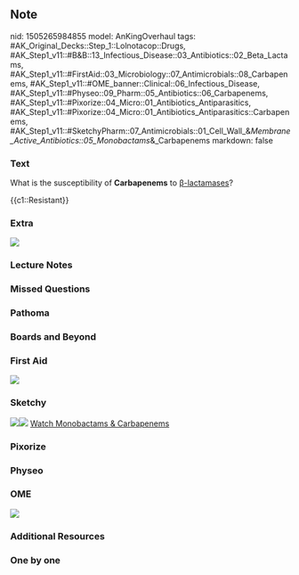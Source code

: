 ## Note
nid: 1505265984855
model: AnKingOverhaul
tags: #AK_Original_Decks::Step_1::Lolnotacop::Drugs, #AK_Step1_v11::#B&B::13_Infectious_Disease::03_Antibiotics::02_Beta_Lactams, #AK_Step1_v11::#FirstAid::03_Microbiology::07_Antimicrobials::08_Carbapenems, #AK_Step1_v11::#OME_banner::Clinical::06_Infectious_Disease, #AK_Step1_v11::#Physeo::09_Pharm::05_Antibiotics::06_Carbapenems, #AK_Step1_v11::#Pixorize::04_Micro::01_Antibiotics_Antiparasitics, #AK_Step1_v11::#Pixorize::04_Micro::01_Antibiotics_Antiparasitics::Carbapenems, #AK_Step1_v11::#SketchyPharm::07_Antimicrobials::01_Cell_Wall_&_Membrane_Active_Antibiotics::05_Monobactams_&_Carbapenems
markdown: false

### Text
What is the susceptibility of <b>Carbapenems</b> to
<u>β-lactamases</u>?
<div>
  {{c1::Resistant}}
</div>

### Extra
<img src="paste-6025839116698.jpg">

### Lecture Notes


### Missed Questions


### Pathoma


### Boards and Beyond


### First Aid
<img src="paste-383909946720259.jpg">

### Sketchy
<img src=
"paste-90f2cce4dcabf3ba6394d8d4fba5d6c3d3eca634.png"><img src=
"paste-2ca3b51e11884ef58edc050a61aec73f6eff811a.png"> <a href=
"https://dashboard.sketchy.com/study/medical/courses/medical-pharmacology/units/medical-pharmacology-antimicrobials/videos/medical-pharmacology-antimicrobials-cell-wall-and-membrane-active-antibiotics-monobactams-and-carbapenems?utm_source=anki&utm_medium=partnership&utm_campaign=february_update&utm_content=medical">
Watch Monobactams & Carbapenems</a>

### Pixorize


### Physeo


### OME
<div class="ome-widget">
  <a href=
  "https://onlinemeded.org/spa/infectious-disease?ref=anki"><img src="_OME_AnkiFlashcards_Topic_4.png"></a>
</div>

### Additional Resources


### One by one

